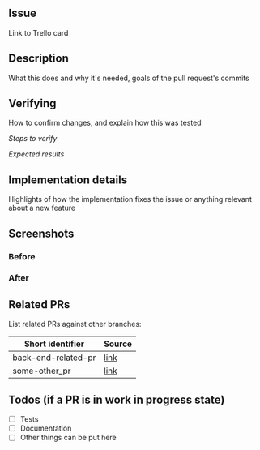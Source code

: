 ## Issue

Link to Trello card

## Description

What this does and why it's needed, goals of the pull request's commits

## Verifying

How to confirm changes, and explain how this was tested

_Steps to verify_

_Expected results_

## Implementation details

Highlights of how the implementation fixes the issue or anything relevant about a new feature

## Screenshots

### Before

### After

## Related PRs

List related PRs against other branches:

| Short identifier    | Source                  |
| ------------------- | ----------------------- |
| back-end-related-pr | [link](paste-link-here) |
| some-other_pr       | [link](paste-link-here) |

## Todos (if a PR is in work in progress state)

- [ ] Tests
- [ ] Documentation
- [ ] Other things can be put here
